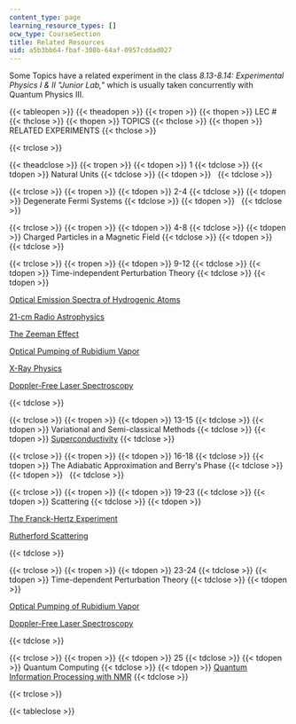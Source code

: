 ```yaml
---
content_type: page
learning_resource_types: []
ocw_type: CourseSection
title: Related Resources
uid: a5b3bb64-fbaf-308b-64af-0957cddad027
---
```


Some Topics have a related experiment in the class _8.13-8.14: Experimental Physics I & II "Junior Lab,"_ which is usually taken concurrently with Quantum Physics III.

{{< tableopen >}}
{{< theadopen >}}
{{< tropen >}}
{{< thopen >}}
LEC #
{{< thclose >}}
{{< thopen >}}
TOPICS
{{< thclose >}}
{{< thopen >}}
RELATED EXPERIMENTS
{{< thclose >}}

{{< trclose >}}

{{< theadclose >}}
{{< tropen >}}
{{< tdopen >}}
1
{{< tdclose >}}
{{< tdopen >}}
Natural Units
{{< tdclose >}}
{{< tdopen >}}
 
{{< tdclose >}}

{{< trclose >}}
{{< tropen >}}
{{< tdopen >}}
2-4
{{< tdclose >}}
{{< tdopen >}}
Degenerate Fermi Systems
{{< tdclose >}}
{{< tdopen >}}
 
{{< tdclose >}}

{{< trclose >}}
{{< tropen >}}
{{< tdopen >}}
4-8
{{< tdclose >}}
{{< tdopen >}}
Charged Particles in a Magnetic Field
{{< tdclose >}}
{{< tdopen >}}
 
{{< tdclose >}}

{{< trclose >}}
{{< tropen >}}
{{< tdopen >}}
9-12
{{< tdclose >}}
{{< tdopen >}}
Time-independent Perturbation Theory
{{< tdclose >}}
{{< tdopen >}}


[Optical Emission Spectra of Hydrogenic Atoms](/courses/8-13-14-experimental-physics-i-ii-junior-lab-fall-2007-spring-2008/pages/labs/lab11)

[21-cm Radio Astrophysics](/courses/8-13-14-experimental-physics-i-ii-junior-lab-fall-2007-spring-2008/pages/labs/lab15)

[The Zeeman Effect](/courses/8-13-14-experimental-physics-i-ii-junior-lab-fall-2007-spring-2008/pages/labs/lab16)

[Optical Pumping of Rubidium Vapor](/courses/8-13-14-experimental-physics-i-ii-junior-lab-fall-2007-spring-2008/pages/labs/lab17)

[X-Ray Physics](/courses/8-13-14-experimental-physics-i-ii-junior-lab-fall-2007-spring-2008/pages/labs/lab19)

[Doppler-Free Laser Spectroscopy](/courses/8-13-14-experimental-physics-i-ii-junior-lab-fall-2007-spring-2008/pages/labs/lab21)


{{< tdclose >}}

{{< trclose >}}
{{< tropen >}}
{{< tdopen >}}
13-15
{{< tdclose >}}
{{< tdopen >}}
Variational and Semi-classical Methods
{{< tdclose >}}
{{< tdopen >}}
[Superconductivity](/courses/8-13-14-experimental-physics-i-ii-junior-lab-fall-2007-spring-2008/pages/labs/lab20)
{{< tdclose >}}

{{< trclose >}}
{{< tropen >}}
{{< tdopen >}}
16-18
{{< tdclose >}}
{{< tdopen >}}
The Adiabatic Approximation and Berry's Phase
{{< tdclose >}}
{{< tdopen >}}
 
{{< tdclose >}}

{{< trclose >}}
{{< tropen >}}
{{< tdopen >}}
19-23
{{< tdclose >}}
{{< tdopen >}}
Scattering
{{< tdclose >}}
{{< tdopen >}}


[The Franck-Hertz Experiment](/courses/8-13-14-experimental-physics-i-ii-junior-lab-fall-2007-spring-2008/pages/labs/lab6)

[Rutherford Scattering](/courses/8-13-14-experimental-physics-i-ii-junior-lab-fall-2007-spring-2008/pages/labs/lab10)


{{< tdclose >}}

{{< trclose >}}
{{< tropen >}}
{{< tdopen >}}
23-24
{{< tdclose >}}
{{< tdopen >}}
Time-dependent Perturbation Theory
{{< tdclose >}}
{{< tdopen >}}


[Optical Pumping of Rubidium Vapor](/courses/8-13-14-experimental-physics-i-ii-junior-lab-fall-2007-spring-2008/pages/labs/lab17) 

[Doppler-Free Laser Spectroscopy](/courses/8-13-14-experimental-physics-i-ii-junior-lab-fall-2007-spring-2008/pages/labs/lab21)


{{< tdclose >}}

{{< trclose >}}
{{< tropen >}}
{{< tdopen >}}
25
{{< tdclose >}}
{{< tdopen >}}
Quantum Computing
{{< tdclose >}}
{{< tdopen >}}
[Quantum Information Processing with NMR](/courses/8-13-14-experimental-physics-i-ii-junior-lab-fall-2007-spring-2008/pages/labs/lab22)
{{< tdclose >}}

{{< trclose >}}

{{< tableclose >}}